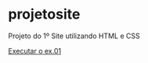 # projetosite
 Projeto do 1º Site utilizando HTML e CSS

<a href="https://github.com/EDEDAMIANI/projetosite">Executar o ex.01</a>